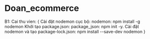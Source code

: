# Doan_ecommerce

B1: Cai thu vien:
{
    Cài đặt nodemon cục bộ: nodemon: npm install -g nodemon
    Khởi tạo package.json: package_json: npm init -y.
    Cài đặt nodemon và tạo package-lock.json: npm install --save-dev nodemon
}